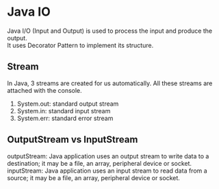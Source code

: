 # Java IO
Java I/O (Input and Output) is used to process the input and produce the output.  
It uses Decorator Pattern to implement its structure.

## Stream
In Java, 3 streams are created for us automatically. All these streams are attached with the console.
1. System.out: standard output stream
2. System.in: standard input stream
3. System.err: standard error stream

## OutputStream vs InputStream
outputStream: Java application uses an output stream to write data to a destination; it may be a file, an array, peripheral device or socket.
inputStream: Java application uses an input stream to read data from a source; it may be a file, an array, peripheral device or socket.
